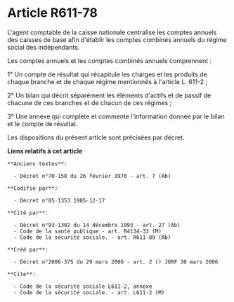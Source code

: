 # Article R611-78

L'agent comptable de la caisse nationale centralise les comptes annuels des caisses de base afin d'établir les comptes
combinés annuels du régime social des indépendants.

Les comptes annuels et les comptes combinés annuels comprennent :

1° Un compte de résultat qui récapitule les charges et les produits de chaque branche et de chaque régime mentionnés à
l'article L. 611-2 ;

2° Un bilan qui décrit séparément les éléments d'actifs et de passif de chacune de ces branches et de chacun de ces régimes ;

3° Une annexe qui complète et commente l'information donnée par le bilan et le compte de résultat.

Les dispositions du présent article sont précisées par décret.

**Liens relatifs à cet article**

	**Anciens textes**:

	  - Décret n°70-158 du 26 février 1970 - art. 7 (Ab)

	**Codifié par**:

	  - Décret n°85-1353 1985-12-17

	**Cité par**:

	  - Décret n°93-1302 du 14 décembre 1993 - art. 27 (Ab)
	  - Code de la santé publique - art. R4134-33 (M)
	  - Code de la sécurité sociale. - art. R611-89 (Ab)

	**Créé par**:

	  - Décret n°2006-375 du 29 mars 2006 - art. 2 () JORF 30 mars 2006

	**Cite**:

	  - Code de la sécurité sociale L611-2, annexe
	  - Code de la sécurité sociale. - art. L611-2 (M)

